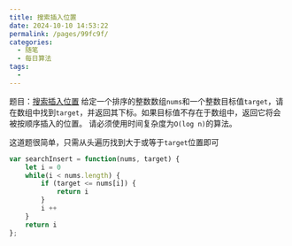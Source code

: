 ```yaml
---
title: 搜索插入位置
date: 2024-10-10 14:53:22
permalink: /pages/99fc9f/
categories:
  - 随笔
  - 每日算法
tags:
  - 
---
```

题目：[搜索插入位置](https://leetcode.cn/problems/N6YdxV/description/)
给定一个排序的整数数组`nums`和一个整数目标值`target`，请在数组中找到`target`，并返回其下标。如果目标值不存在于数组中，返回它将会被按顺序插入的位置。
请必须使用时间复杂度为`O(log n)`的算法。
<!-- more -->

这道题很简单，只需从头遍历找到大于或等于`target`位置即可

```js
var searchInsert = function(nums, target) {
    let i = 0
    while(i < nums.length) {
        if (target <= nums[i]) {
            return i
        }
        i ++
    }
    return i
};
```